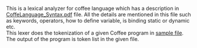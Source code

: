This is a lexical analyzer for coffee language which has a description in [CoffeLanguage_Syntax.pdf](CoffeLanguage_Syntax.pdf) file. All the details are mentioned in this file such as keywords, operators, how to define variable, is binding static or dynamic etc.  
This lexer does the tokenization of a given Coffee program in [sample file](CoffeeSample.coffee). The output of the program is token list in the given file.